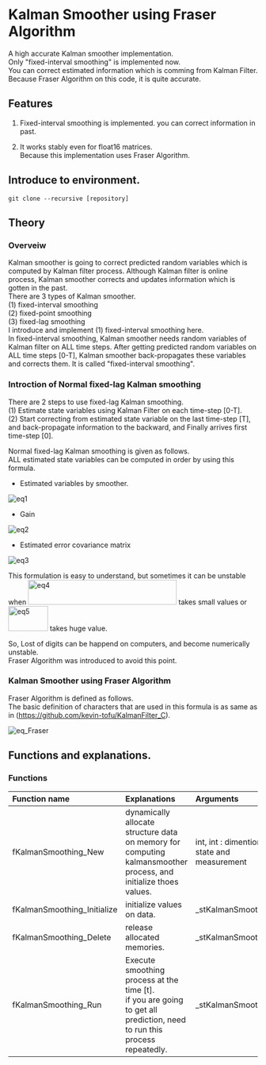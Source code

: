 # Kalman Smoother using Fraser Algorithm
 A high accurate Kalman smoother implementation.  
Only "fixed-interval smoothing" is implemented now.  
You can correct estimated information which is comming from Kalman Filter.  
Because Fraser Algorithm on this code, it is quite accurate.  

## Features
 1. Fixed-interval smoothing is implemented. you can correct information in past.  
 
 2. It works stably even for float16 matrices.  
    Because this implementation uses Fraser Algorithm.  
 

## Introduce to environment.
```
git clone --recursive [repository]
```


## Theory
### Overveiw
Kalman smoother is going to correct predicted random variables which is computed by Kalman filter process. Although Kalman filter is online process, Kalman smoother corrects and updates information which is gotten in the past.  
There are 3 types of Kalman smoother.  
(1) fixed-interval smoothing  
(2) fixed-point smoothing  
(3) fixed-lag smoothing  
 I introduce and implement (1) fixed-interval smoothing here.  
In fixed-interval smoothing, Kalman smoother needs random variables of Kalman filter on ALL time steps.
After getting predicted random variables on ALL time steps [0-T], 
Kalman smoother back-propagates these variables and corrects them.
It is called "fixed-interval smoothing".  

### Introction of Normal fixed-lag Kalman smoothing 
 There are 2 steps to use fixed-lag Kalman smoothing.  
(1) Estimate state variables using Kalman Filter on each time-step [0-T].  
(2) Start correcting from estimated state variable on the last time-step [T],  
    and back-propagate information to the backward, and Finally arrives first time-step [0].

Normal fixed-lag Kalman smoothing is given as follows.  
ALL estimated state variables can be computed in order by using this formula.  

* Estimated variables by smoother.
<img src="https://github.com/kevin-tofu/KalmanSmoother_C/blob/master/imgs/eq1.jpg" alt="eq1" title="formulation1">

* Gain
<img src="https://github.com/kevin-tofu/KalmanSmoother_C/blob/master/imgs/eq2.jpg" alt="eq2" title="formulation2">

* Estimated error covariance matrix
<img src="https://github.com/kevin-tofu/KalmanSmoother_C/blob/master/imgs/eq3.jpg" alt="eq3" title="formulation3">

 This formulation is easy to understand, but sometimes it can be unstable when <img src="https://github.com/kevin-tofu/KalmanSmoother_C/blob/master/imgs/eq4.jpg" alt="eq4" title="formulation4" width="300" height="50"> takes small values or <img src="https://github.com/kevin-tofu/KalmanSmoother_C/blob/master/imgs/eq5.jpg" alt="eq5" title="formulation5" width="80" height="50"> takes huge value.  

 So, Lost of digits can be happend on computers, and become numerically unstable.  
Fraser Algorithm was introduced to avoid this point.

### Kalman Smoother using Fraser Algorithm

Fraser Algorithm is defined as follows.  
The basic definition of characters that are used in this formula is as same as  in (https://github.com/kevin-tofu/KalmanFilter_C).  

<img src="https://github.com/kevin-tofu/KalmanSmoother_C/blob/master/imgs/eq_Fraser.jpg" alt="eq_Fraser" title="eq_Fraser">



## Functions and explanations.

### Functions
|Function name|Explanations|Arguments|
|:---|:---|:---|
|fKalmanSmoothing_New|dynamically allocate structure data on memory for computing kalmansmoother process, and initialize thoes values.|int, int : dimention of state and measurement|
|fKalmanSmoothing_Initialize|initialize values on data.|_stKalmanSmoothing*|
|fKalmanSmoothing_Delete| release allocated memories.|_stKalmanSmoothing*|
|fKalmanSmoothing_Run| Execute smoothing process at the time [t]. <br> if you are going to get all prediction, need to run this process repeatedly. |_stKalmanSmoothing*|

